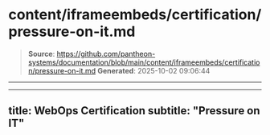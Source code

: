 # content/iframeembeds/certification/pressure-on-it.md

> **Source**: https://github.com/pantheon-systems/documentation/blob/main/content/iframeembeds/certification/pressure-on-it.md
> **Generated**: 2025-10-02 09:06:44

---

---
title: WebOps Certification
subtitle: "Pressure on IT"
---

<Partial file="certification-guide/pressure-on-it.md" />
